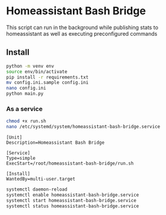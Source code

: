 # Homeassistant Bash Bridge
This script can run in the background while publishing stats to homeassistant as well as executing preconfigured commands

## Install
```bash
python -m venv env
source env/bin/activate
pip install -r requirements.txt
mv config.ini.sample config.ini
nano config.ini
python main.py
```

### As a service
```bash
chmod +x run.sh
nano /etc/systemd/system/homeassistant-bash-bridge.service
```
```
[Unit]
Description=Homeassistant Bash Bridge

[Service]
Type=simple
ExecStart=/root/homeassistant-bash-bridge/run.sh

[Install]
WantedBy=multi-user.target
```
```bash
systemctl daemon-reload
systemctl enable homeassistant-bash-bridge.service
systemctl start homeassistant-bash-bridge.service
systemctl status homeassistant-bash-bridge.service
```
